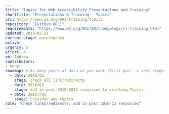 ```yaml
---
title: "Topics for Web Accessibility Presentations and Training"
shorttitle: "Presentations & Training - Topics"
uri: https://www.w3.org/WAI/training/topics
repository: "[GitHub URL]"
requirements: "https://www.w3.org/WAI/EO/changelogs/cl-training.html"
updated: 2013-02-21
current-stage: maintenance
active: 
urgency: 5
effort: 4
rm: Andrew
contributors:
- none
roadmap: # As many pairs of data as you want (first pair -> next stage in the tool)
  - date: 2016/Q3
    stage: check all link/redirects
  - date: 2016/Q3
    stage: add in post-2010-2013 resources to existing Topics
  - date: 20167/Q1
    stage: consider new topics
note: "Check links/redirects; add in post 2010-13 resources"
---
```

